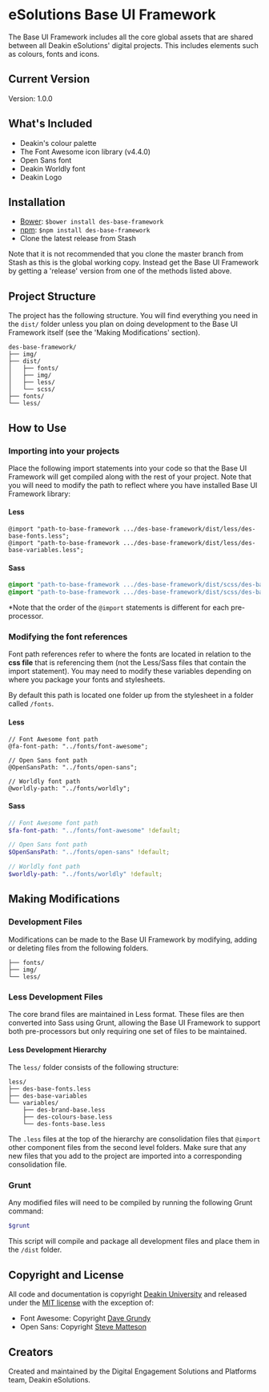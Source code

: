 # eSolutions Base UI Framework
The Base UI Framework includes all the core global assets that are shared between all Deakin eSolutions' digital projects. This includes elements such as colours, fonts and icons.

## Current Version
Version: 1.0.0

## What's Included
* Deakin's colour palette
* The Font Awesome icon library (v4.4.0)
* Open Sans font
* Deakin Worldly font
* Deakin Logo

## Installation
* [Bower](http://bower.io/): `$bower install des-base-framework`
* [npm](https://www.npmjs.com/): `$npm install des-base-framework`
* Clone the latest release from Stash

Note that it is not recommended that you clone the master branch from Stash as this is the global working copy. Instead get the Base UI Framework by getting a 'release' version from one of the methods listed above.

## Project Structure
The project has the following structure. You will find everything you need in the ```dist/``` folder unless you plan on doing development to the Base UI Framework itself (see the 'Making Modifications' section).

```
des-base-framework/
├── img/
├── dist/
│   ├── fonts/
│   ├── img/
│   ├── less/
│   └── scss/
├── fonts/
└── less/
```

## How to Use

### Importing into your projects
Place the following import statements into your code so that the Base UI Framework will get compiled along with the rest of your project. Note that you will need to modify the path to reflect where you have installed Base UI Framework library:

#### Less
```less
@import "path-to-base-framework .../des-base-framework/dist/less/des-base-fonts.less";
@import "path-to-base-framework .../des-base-framework/dist/less/des-base-variables.less";
```

#### Sass
```scss
@import "path-to-base-framework .../des-base-framework/dist/scss/des-base-variables.scss";
@import "path-to-base-framework .../des-base-framework/dist/scss/des-base-fonts.scss";
```

*Note that the order of the ```@import``` statements is different for each pre-processor.

### Modifying the font references
Font path references refer to where the fonts are located in relation to the **css file** that is referencing them (not the Less/Sass files that contain the import statement). You may need to modify these variables depending on where you package your fonts and stylesheets.

By default this path is located one folder up from the stylesheet in a folder called ```/fonts```.

#### Less
```less
// Font Awesome font path
@fa-font-path: "../fonts/font-awesome";

// Open Sans font path
@OpenSansPath: "../fonts/open-sans";

// Worldly font path
@worldly-path: "../fonts/worldly";
```

#### Sass
```scss
// Font Awesome font path
$fa-font-path: "../fonts/font-awesome" !default;

// Open Sans font path
$OpenSansPath: "../fonts/open-sans" !default;

// Worldly font path
$worldly-path: "../fonts/worldly" !default;
```

## Making Modifications

### Development Files
Modifications can be made to the Base UI Framework by modifying, adding or deleting files from the following folders.

```
├── fonts/
├── img/
└── less/
```

### Less Development Files
The core brand files are maintained in Less format. These files are then converted into Sass using Grunt, allowing the Base UI Framework to support both pre-processors but only requiring one set of files to be maintained.

#### Less Development Hierarchy
The ```less/``` folder consists of the following structure:

```
less/
├── des-base-fonts.less
├── des-base-variables
└── variables/
    ├── des-brand-base.less
    ├── des-colours-base.less
    └── des-fonts-base.less
```

The ```.less``` files at the top of the hierarchy are consolidation files that ```@import``` other component files from the second level folders. Make sure that any new files that you add to the project are imported into a corresponding consolidation file.

### Grunt
Any modified files will need to be compiled by running the following Grunt command:

```bash
$grunt
```

This script will compile and package all development files and place them in the ```/dist``` folder.

## Copyright and License
All code and documentation is copyright [Deakin University](http://deakin.edu.au) and released under the [MIT license](https://opensource.org/licenses/MIT) with the exception of:

* Font Awesome: Copyright [Dave Grundy](http://fontawesome.io/license/)
* Open Sans: Copyright [Steve Matteson](http://www.monotype.com/studio/steve-matteson)

## Creators
Created and maintained by the Digital Engagement Solutions and Platforms team, Deakin eSolutions.
